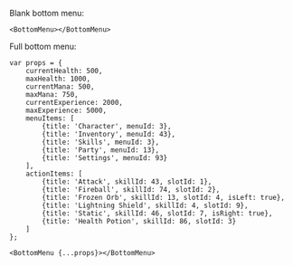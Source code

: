 Blank bottom menu:

    <BottomMenu></BottomMenu>

Full bottom menu:

    var props = {
        currentHealth: 500,
        maxHealth: 1000,
        currentMana: 500,
        maxMana: 750,
        currentExperience: 2000,
        maxExperience: 5000,
        menuItems: [
            {title: 'Character', menuId: 3},
            {title: 'Inventory', menuId: 43},
            {title: 'Skills', menuId: 3},
            {title: 'Party', menuId: 13},
            {title: 'Settings', menuId: 93}
        ],
        actionItems: [
            {title: 'Attack', skillId: 43, slotId: 1},
            {title: 'Fireball', skillId: 74, slotId: 2},
            {title: 'Frozen Orb', skillId: 13, slotId: 4, isLeft: true},
            {title: 'Lightning Shield', skillId: 4, slotId: 9},
            {title: 'Static', skillId: 46, slotId: 7, isRight: true},
            {title: 'Health Potion', skillId: 86, slotId: 3}
        ]
    };

    <BottomMenu {...props}></BottomMenu>